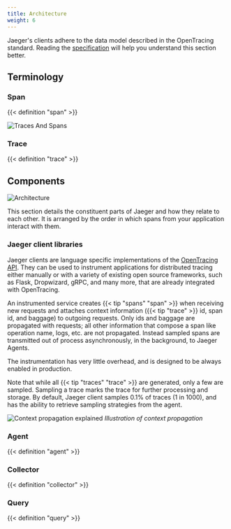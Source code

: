 ```yaml
---
title: Architecture
weight: 6
---
```


Jaeger's clients adhere to the data model described in the OpenTracing standard. Reading the [specification](https://github.com/opentracing/specification/blob/master/specification.md) will help you understand this section better.

## Terminology

### Span

{{< definition "span" >}}

![Traces And Spans](/img/spans-traces.png)

### Trace

{{< definition "trace" >}}

## Components

![Architecture](/img/architecture-pre-1.12.svg)

This section details the constituent parts of Jaeger and how they relate to each other. It is arranged by the order in which spans from your application interact with them.

### Jaeger client libraries

Jaeger clients are language specific implementations of the [OpenTracing API](http://opentracing.io). They can be used to instrument applications for distributed tracing either manually or with a variety of existing open source frameworks, such as Flask, Dropwizard, gRPC, and many more, that are already integrated with OpenTracing.

An instrumented service creates {{< tip "spans" "span" >}} when receiving new requests and attaches context information ({{< tip "trace" >}} id, span id, and baggage) to outgoing requests. Only ids and baggage are propagated with requests; all other information that compose a span like operation name, logs, etc. are not propagated. Instead sampled spans are transmitted out of process asynchronously, in the background, to Jaeger Agents.

The instrumentation has very little overhead, and is designed to be always enabled in production.

Note that while all {{< tip "traces" "trace" >}} are generated, only a few are sampled. Sampling a trace marks the trace for further processing and storage.
By default, Jaeger client samples 0.1% of traces (1 in 1000), and has the ability to retrieve sampling strategies from the agent.

![Context propagation explained](/img/context-prop.png)
*Illustration of context propagation*

### Agent

{{< definition "agent" >}}

### Collector

{{< definition "collector" >}}

### Query

{{< definition "query" >}}
